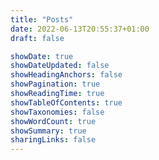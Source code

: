 ```yaml
---
title: "Posts"
date: 2022-06-13T20:55:37+01:00
draft: false

showDate: true
showDateUpdated: false
showHeadingAnchors: false
showPagination: true
showReadingTime: true
showTableOfContents: true
showTaxonomies: false
showWordCount: true
showSummary: true
sharingLinks: false
---
```

